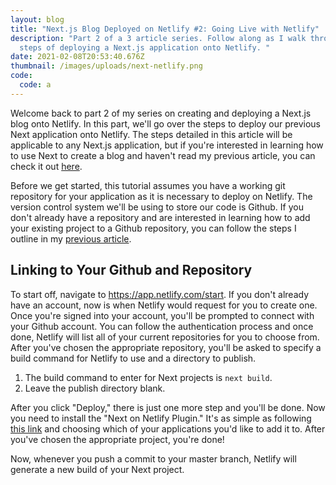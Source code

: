 ```yaml
---
layout: blog
title: "Next.js Blog Deployed on Netlify #2: Going Live with Netlify"
description: "Part 2 of a 3 article series. Follow along as I walk through the
  steps of deploying a Next.js application onto Netlify. "
date: 2021-02-08T20:53:40.676Z
thumbnail: /images/uploads/next-netlify.png
code:
  code: a
---
```

Welcome back to part 2 of my series on creating and deploying a Next.js blog onto Netlify. In this part, we'll go over the steps to deploy our previous Next application onto Netlify. The steps detailed in this article will be applicable to any Next.js application, but if you're interested in learning how to use Next to create a blog and haven't read my previous article, you can check it out [here](https://www.nam.codes/blog/creating-a-next-js-blog-powered-by-netlifycms-and-deploying-it-on-netlify). 

Before we get started, this tutorial assumes you have a working git repository for your application as it is necessary to deploy on Netlify. The version control system we'll be using to store our code is Github. If you don't already have a repository and are interested in learning how to add your existing project to a Github repository, you can follow the steps I outline in my [previous article](https://www.nam.codes/blog/creating-a-next-js-blog-powered-by-netlifycms-and-deploying-it-on-netlify). 

## Linking to Your Github and Repository

To start off, navigate to <https://app.netlify.com/start>. If you don't already have an account, now is when Netlify would request for you to create one. Once you're signed into your account, you'll be prompted to connect with your Github account. You can follow the authentication process and once done, Netlify will list all of your current repositories for you to choose from. After you've chosen the appropriate repository, you'll be asked to specify a build command for Netlify to use and a directory to publish. 

1. The build command to enter for Next projects is `next build`.
2. Leave the publish directory blank.

After you click "Deploy," there is just one more step and you'll be done. Now you need to install the "Next on Netlify Plugin." It's as simple as following [this link](https://app.netlify.com/teams/namnguyen21/plugins/@netlify/plugin-nextjs/install) and choosing which of your applications you'd like to add it to. After you've chosen the appropriate project, you're done! 

Now, whenever you push a commit to your master branch, Netlify will generate a new build of your Next project.